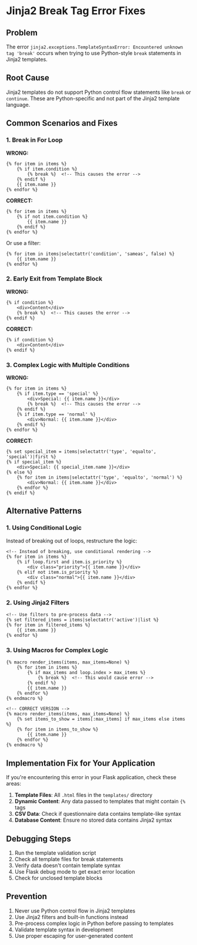 # Jinja2 Break Tag Error Fixes

## Problem
The error `jinja2.exceptions.TemplateSyntaxError: Encountered unknown tag 'break'` occurs when trying to use Python-style `break` statements in Jinja2 templates.

## Root Cause
Jinja2 templates do not support Python control flow statements like `break` or `continue`. These are Python-specific and not part of the Jinja2 template language.

## Common Scenarios and Fixes

### 1. Break in For Loop
**WRONG:**
```jinja2
{% for item in items %}
    {% if item.condition %}
        {% break %}  <!-- This causes the error -->
    {% endif %}
    {{ item.name }}
{% endfor %}
```

**CORRECT:**
```jinja2
{% for item in items %}
    {% if not item.condition %}
        {{ item.name }}
    {% endif %}
{% endfor %}
```

Or use a filter:
```jinja2
{% for item in items|selectattr('condition', 'sameas', false) %}
    {{ item.name }}
{% endfor %}
```

### 2. Early Exit from Template Block
**WRONG:**
```jinja2
{% if condition %}
    <div>Content</div>
    {% break %}  <!-- This causes the error -->
{% endif %}
```

**CORRECT:**
```jinja2
{% if condition %}
    <div>Content</div>
{% endif %}
```

### 3. Complex Logic with Multiple Conditions
**WRONG:**
```jinja2
{% for item in items %}
    {% if item.type == 'special' %}
        <div>Special: {{ item.name }}</div>
        {% break %}  <!-- This causes the error -->
    {% endif %}
    {% if item.type == 'normal' %}
        <div>Normal: {{ item.name }}</div>
    {% endif %}
{% endfor %}
```

**CORRECT:**
```jinja2
{% set special_item = items|selectattr('type', 'equalto', 'special')|first %}
{% if special_item %}
    <div>Special: {{ special_item.name }}</div>
{% else %}
    {% for item in items|selectattr('type', 'equalto', 'normal') %}
        <div>Normal: {{ item.name }}</div>
    {% endfor %}
{% endif %}
```

## Alternative Patterns

### 1. Using Conditional Logic
Instead of breaking out of loops, restructure the logic:

```jinja2
<!-- Instead of breaking, use conditional rendering -->
{% for item in items %}
    {% if loop.first and item.is_priority %}
        <div class="priority">{{ item.name }}</div>
    {% elif not item.is_priority %}
        <div class="normal">{{ item.name }}</div>
    {% endif %}
{% endfor %}
```

### 2. Using Jinja2 Filters
```jinja2
<!-- Use filters to pre-process data -->
{% set filtered_items = items|selectattr('active')|list %}
{% for item in filtered_items %}
    {{ item.name }}
{% endfor %}
```

### 3. Using Macros for Complex Logic
```jinja2
{% macro render_items(items, max_items=None) %}
    {% for item in items %}
        {% if max_items and loop.index > max_items %}
            {% break %}  <!-- This would cause error -->
        {% endif %}
        {{ item.name }}
    {% endfor %}
{% endmacro %}

<!-- CORRECT VERSION -->
{% macro render_items(items, max_items=None) %}
    {% set items_to_show = items[:max_items] if max_items else items %}
    {% for item in items_to_show %}
        {{ item.name }}
    {% endfor %}
{% endmacro %}
```

## Implementation Fix for Your Application

If you're encountering this error in your Flask application, check these areas:

1. **Template Files**: All `.html` files in the `templates/` directory
2. **Dynamic Content**: Any data passed to templates that might contain `{%` tags
3. **CSV Data**: Check if questionnaire data contains template-like syntax
4. **Database Content**: Ensure no stored data contains Jinja2 syntax

## Debugging Steps

1. Run the template validation script
2. Check all template files for break statements
3. Verify data doesn't contain template syntax
4. Use Flask debug mode to get exact error location
5. Check for unclosed template blocks

## Prevention

1. Never use Python control flow in Jinja2 templates
2. Use Jinja2 filters and built-in functions instead
3. Pre-process complex logic in Python before passing to templates
4. Validate template syntax in development
5. Use proper escaping for user-generated content